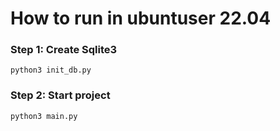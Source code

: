# How to run in ubuntuser 22.04

### Step 1: Create Sqlite3

    python3 init_db.py

### Step 2: Start project

    python3 main.py
